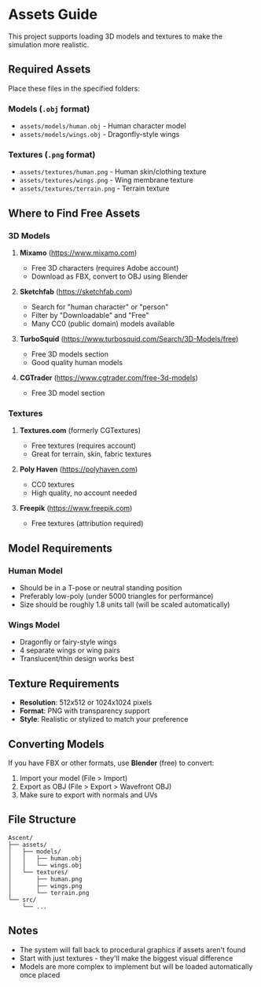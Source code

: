 # Assets Guide

This project supports loading 3D models and textures to make the simulation more realistic.

## Required Assets

Place these files in the specified folders:

### Models (`.obj` format)
- `assets/models/human.obj` - Human character model
- `assets/models/wings.obj` - Dragonfly-style wings

### Textures (`.png` format)  
- `assets/textures/human.png` - Human skin/clothing texture
- `assets/textures/wings.png` - Wing membrane texture
- `assets/textures/terrain.png` - Terrain texture

## Where to Find Free Assets

### 3D Models
1. **Mixamo** (https://www.mixamo.com)
   - Free 3D characters (requires Adobe account)
   - Download as FBX, convert to OBJ using Blender

2. **Sketchfab** (https://sketchfab.com)
   - Search for "human character" or "person"
   - Filter by "Downloadable" and "Free"
   - Many CC0 (public domain) models available

3. **TurboSquid** (https://www.turbosquid.com/Search/3D-Models/free)
   - Free 3D models section
   - Good quality human models

4. **CGTrader** (https://www.cgtrader.com/free-3d-models)
   - Free 3D model section

### Textures
1. **Textures.com** (formerly CGTextures)
   - Free textures (requires account)
   - Great for terrain, skin, fabric textures

2. **Poly Haven** (https://polyhaven.com)
   - CC0 textures
   - High quality, no account needed

3. **Freepik** (https://www.freepik.com)
   - Free textures (attribution required)

## Model Requirements

### Human Model
- Should be in a T-pose or neutral standing position
- Preferably low-poly (under 5000 triangles for performance)
- Size should be roughly 1.8 units tall (will be scaled automatically)

### Wings Model
- Dragonfly or fairy-style wings
- 4 separate wings or wing pairs
- Translucent/thin design works best

## Texture Requirements

- **Resolution**: 512x512 or 1024x1024 pixels
- **Format**: PNG with transparency support
- **Style**: Realistic or stylized to match your preference

## Converting Models

If you have FBX or other formats, use **Blender** (free) to convert:

1. Import your model (File > Import)
2. Export as OBJ (File > Export > Wavefront OBJ)
3. Make sure to export with normals and UVs

## File Structure
```
Ascent/
├── assets/
│   ├── models/
│   │   ├── human.obj
│   │   └── wings.obj
│   └── textures/
│       ├── human.png
│       ├── wings.png
│       └── terrain.png
└── src/
    └── ...
```

## Notes

- The system will fall back to procedural graphics if assets aren't found
- Start with just textures - they'll make the biggest visual difference
- Models are more complex to implement but will be loaded automatically once placed